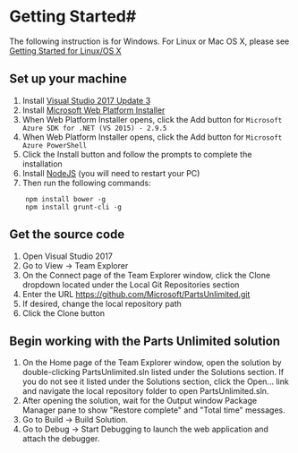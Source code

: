 # Getting Started#

The following instruction is for Windows. For Linux or Mac OS X, please see
[Getting Started for Linux/OS X](GettingStartedLinuxOSX.md)

## Set up your machine ##
1. Install [Visual Studio 2017 Update 3](http://go.microsoft.com/fwlink/?LinkId=517106)
2. Install [Microsoft Web Platform Installer](http://www.microsoft.com/web/downloads/platform.aspx)
3. When Web Platform Installer opens, click the Add button for `Microsoft Azure SDK for .NET (VS 2015) - 2.9.5`
4. When Web Platform Installer opens, click the Add button for `Microsoft Azure PowerShell`
5. Click the Install button and follow the prompts to complete the installation
6. Install [NodeJS](https://nodejs.org/en/) (you will need to restart your PC)
7. Then run the following commands:
```
    npm install bower -g
    npm install grunt-cli -g
```

## Get the source code ##
1. Open Visual Studio 2017
2. Go to View -> Team Explorer
3. On the Connect page of the Team Explorer window, click the Clone dropdown located under the Local Git Repositories section
4. Enter the URL https://github.com/Microsoft/PartsUnlimited.git
5. If desired, change the local repository path
6. Click the Clone button

## Begin working with the Parts Unlimited solution ##
1. On the Home page of the Team Explorer window, open the solution by double-clicking PartsUnlimited.sln listed under the Solutions section.  If you do not see it listed under the Solutions section, click the Open... link and navigate the local repository folder to open PartsUnlimited.sln.
2. After opening the solution, wait for the Output window Package Manager pane to show "Restore complete" and "Total time" messages.
3. Go to Build -> Build Solution.
4. Go to Debug -> Start Debugging to launch the web application and attach the debugger.
